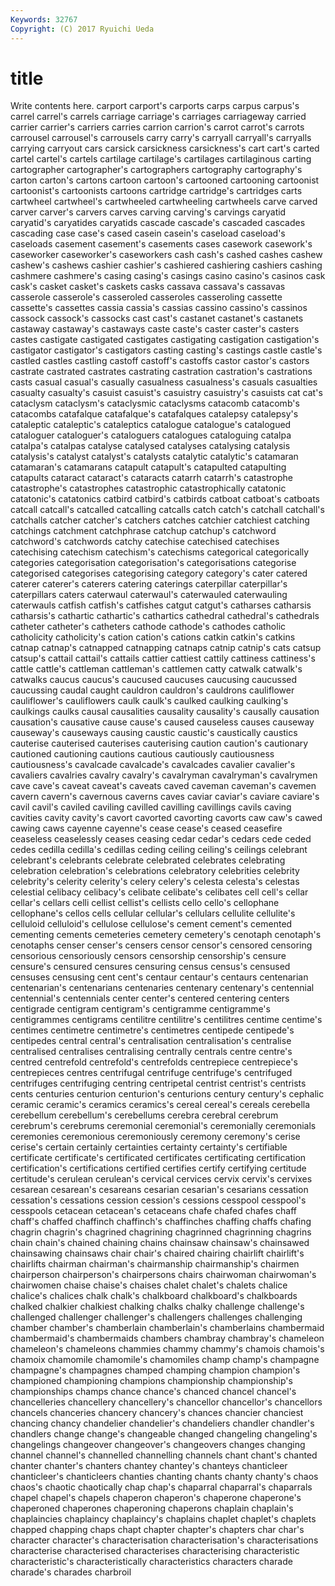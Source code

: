 ```yaml
---
Keywords: 32767 
Copyright: (C) 2017 Ryuichi Ueda
---
```


# title

Write contents here.
 carport carport's
carports carps carpus carpus's carrel carrel's carrels carriage carriage's carriages
carriageway carried carrier carrier's carriers carries carrion carrion's carrot carrot's
carrots carrousel carrousel's carrousels carry carry's carryall carryall's carryalls carrying
carryout cars carsick carsickness carsickness's cart cart's carted cartel cartel's
cartels cartilage cartilage's cartilages cartilaginous carting cartographer cartographer's cartographers cartography
cartography's carton carton's cartons cartoon cartoon's cartooned cartooning cartoonist cartoonist's
cartoonists cartoons cartridge cartridge's cartridges carts cartwheel cartwheel's cartwheeled cartwheeling
cartwheels carve carved carver carver's carvers carves carving carving's carvings
caryatid caryatid's caryatides caryatids cascade cascade's cascaded cascades cascading case
case's cased casein casein's caseload caseload's caseloads casement casement's casements
cases casework casework's caseworker caseworker's caseworkers cash cash's cashed cashes
cashew cashew's cashews cashier cashier's cashiered cashiering cashiers cashing cashmere
cashmere's casing casing's casings casino casino's casinos cask cask's casket
casket's caskets casks cassava cassava's cassavas casserole casserole's casseroled casseroles
casseroling cassette cassette's cassettes cassia cassia's cassias cassino cassino's cassinos
cassock cassock's cassocks cast cast's castanet castanet's castanets castaway castaway's
castaways caste caste's caster caster's casters castes castigate castigated castigates
castigating castigation castigation's castigator castigator's castigators casting casting's castings castle
castle's castled castles castling castoff castoff's castoffs castor castor's castors
castrate castrated castrates castrating castration castration's castrations casts casual casual's
casually casualness casualness's casuals casualties casualty casualty's casuist casuist's casuistry
casuistry's casuists cat cat's cataclysm cataclysm's cataclysmic cataclysms catacomb catacomb's
catacombs catafalque catafalque's catafalques catalepsy catalepsy's cataleptic cataleptic's cataleptics catalogue
catalogue's catalogued cataloguer cataloguer's cataloguers catalogues cataloguing catalpa catalpa's catalpas
catalyse catalysed catalyses catalysing catalysis catalysis's catalyst catalyst's catalysts catalytic
catalytic's catamaran catamaran's catamarans catapult catapult's catapulted catapulting catapults cataract
cataract's cataracts catarrh catarrh's catastrophe catastrophe's catastrophes catastrophic catastrophically catatonic
catatonic's catatonics catbird catbird's catbirds catboat catboat's catboats catcall catcall's
catcalled catcalling catcalls catch catch's catchall catchall's catchalls catcher catcher's
catchers catches catchier catchiest catching catchings catchment catchphrase catchup catchup's
catchword catchword's catchwords catchy catechise catechised catechises catechising catechism catechism's
catechisms categorical categorically categories categorisation categorisation's categorisations categorise categorised categorises
categorising category category's cater catered caterer caterer's caterers catering caterings
caterpillar caterpillar's caterpillars caters caterwaul caterwaul's caterwauled caterwauling caterwauls catfish
catfish's catfishes catgut catgut's catharses catharsis catharsis's cathartic cathartic's cathartics
cathedral cathedral's cathedrals catheter catheter's catheters cathode cathode's cathodes catholic
catholicity catholicity's cation cation's cations catkin catkin's catkins catnap catnap's
catnapped catnapping catnaps catnip catnip's cats catsup catsup's cattail cattail's
cattails cattier cattiest cattily cattiness cattiness's cattle cattle's cattleman cattleman's
cattlemen catty catwalk catwalk's catwalks caucus caucus's caucused caucuses caucusing
caucussed caucussing caudal caught cauldron cauldron's cauldrons cauliflower cauliflower's cauliflowers
caulk caulk's caulked caulking caulking's caulkings caulks causal causalities causality
causality's causally causation causation's causative cause cause's caused causeless causes
causeway causeway's causeways causing caustic caustic's caustically caustics cauterise cauterised
cauterises cauterising caution caution's cautionary cautioned cautioning cautions cautious cautiously
cautiousness cautiousness's cavalcade cavalcade's cavalcades cavalier cavalier's cavaliers cavalries cavalry
cavalry's cavalryman cavalryman's cavalrymen cave cave's caveat caveat's caveats caved
caveman caveman's cavemen cavern cavern's cavernous caverns caves caviar caviar's
caviare caviare's cavil cavil's caviled caviling cavilled cavilling cavillings cavils
caving cavities cavity cavity's cavort cavorted cavorting cavorts caw caw's
cawed cawing caws cayenne cayenne's cease cease's ceased ceasefire ceaseless
ceaselessly ceases ceasing cedar cedar's cedars cede ceded cedes cedilla
cedilla's cedillas ceding ceiling ceiling's ceilings celebrant celebrant's celebrants celebrate
celebrated celebrates celebrating celebration celebration's celebrations celebratory celebrities celebrity celebrity's
celerity celerity's celery celery's celesta celesta's celestas celestial celibacy celibacy's
celibate celibate's celibates cell cell's cellar cellar's cellars celli cellist
cellist's cellists cello cello's cellophane cellophane's cellos cells cellular cellular's
cellulars cellulite cellulite's celluloid celluloid's cellulose cellulose's cement cement's cemented
cementing cements cemeteries cemetery cemetery's cenotaph cenotaph's cenotaphs censer censer's
censers censor censor's censored censoring censorious censoriously censors censorship censorship's
censure censure's censured censures censuring census census's censused censuses censusing
cent cent's centaur centaur's centaurs centenarian centenarian's centenarians centenaries centenary
centenary's centennial centennial's centennials center center's centered centering centers centigrade
centigram centigram's centigramme centigramme's centigrammes centigrams centilitre centilitre's centilitres centime
centime's centimes centimetre centimetre's centimetres centipede centipede's centipedes central central's
centralisation centralisation's centralise centralised centralises centralising centrally centrals centre centre's
centred centrefold centrefold's centrefolds centrepiece centrepiece's centrepieces centres centrifugal centrifuge
centrifuge's centrifuged centrifuges centrifuging centring centripetal centrist centrist's centrists cents
centuries centurion centurion's centurions century century's cephalic ceramic ceramic's ceramics
ceramics's cereal cereal's cereals cerebella cerebellum cerebellum's cerebellums cerebra cerebral
cerebrum cerebrum's cerebrums ceremonial ceremonial's ceremonially ceremonials ceremonies ceremonious ceremoniously
ceremony ceremony's cerise cerise's certain certainly certainties certainty certainty's certifiable
certificate certificate's certificated certificates certificating certification certification's certifications certified certifies
certify certifying certitude certitude's cerulean cerulean's cervical cervices cervix cervix's
cervixes cesarean cesarean's cesareans cesarian cesarian's cesarians cessation cessation's cessations
cession cession's cessions cesspool cesspool's cesspools cetacean cetacean's cetaceans chafe
chafed chafes chaff chaff's chaffed chaffinch chaffinch's chaffinches chaffing chaffs
chafing chagrin chagrin's chagrined chagrining chagrinned chagrinning chagrins chain chain's
chained chaining chains chainsaw chainsaw's chainsawed chainsawing chainsaws chair chair's
chaired chairing chairlift chairlift's chairlifts chairman chairman's chairmanship chairmanship's chairmen
chairperson chairperson's chairpersons chairs chairwoman chairwoman's chairwomen chaise chaise's chaises
chalet chalet's chalets chalice chalice's chalices chalk chalk's chalkboard chalkboard's
chalkboards chalked chalkier chalkiest chalking chalks chalky challenge challenge's challenged
challenger challenger's challengers challenges challenging chamber chamber's chamberlain chamberlain's chamberlains
chambermaid chambermaid's chambermaids chambers chambray chambray's chameleon chameleon's chameleons chammies
chammy chammy's chamois chamois's chamoix chamomile chamomile's chamomiles champ champ's
champagne champagne's champagnes champed champing champion champion's championed championing champions
championship championship's championships champs chance chance's chanced chancel chancel's chancelleries
chancellery chancellery's chancellor chancellor's chancellors chancels chanceries chancery chancery's chances
chancier chanciest chancing chancy chandelier chandelier's chandeliers chandler chandler's chandlers
change change's changeable changed changeling changeling's changelings changeover changeover's changeovers
changes changing channel channel's channelled channelling channels chant chant's chanted
chanter chanter's chanters chantey chantey's chanteys chanticleer chanticleer's chanticleers chanties
chanting chants chanty chanty's chaos chaos's chaotic chaotically chap chap's
chaparral chaparral's chaparrals chapel chapel's chapels chaperon chaperon's chaperone chaperone's
chaperoned chaperones chaperoning chaperons chaplain chaplain's chaplaincies chaplaincy chaplaincy's chaplains
chaplet chaplet's chaplets chapped chapping chaps chapt chapter chapter's chapters
char char's character character's characterisation characterisation's characterisations characterise characterised characterises
characterising characteristic characteristic's characteristically characteristics characters charade charade's charades charbroil
